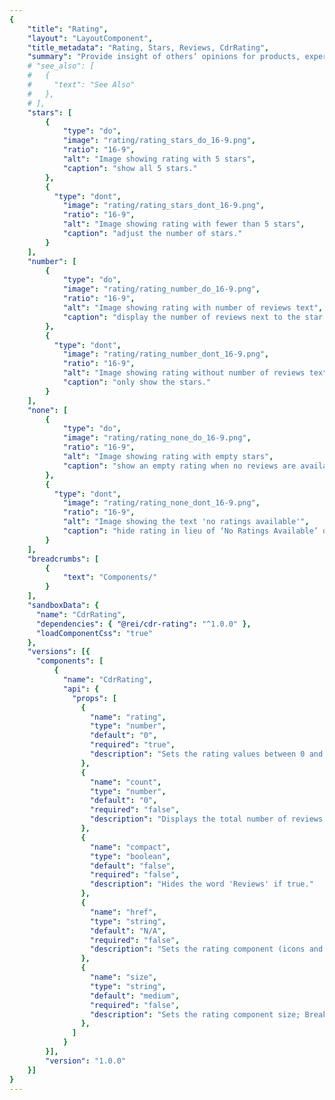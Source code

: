 ```yaml
---
{
    "title": "Rating",
    "layout": "LayoutComponent",
    "title_metadata": "Rating, Stars, Reviews, CdrRating",
    "summary": "Provide insight of others’ opinions for products, experiences and expert information",
    # "see_also": [
    #   {
    #     "text": "See Also"
    #   },
    # ],
    "stars": [
        {
            "type": "do",
            "image": "rating/rating_stars_do_16-9.png",
            "ratio": "16-9",
            "alt": "Image showing rating with 5 stars",
            "caption": "show all 5 stars."
        },
        {
          "type": "dont",
            "image": "rating/rating_stars_dont_16-9.png",
            "ratio": "16-9",
            "alt": "Image showing rating with fewer than 5 stars",
            "caption": "adjust the number of stars."
        }
    ],
    "number": [
        {
            "type": "do",
            "image": "rating/rating_number_do_16-9.png",
            "ratio": "16-9",
            "alt": "Image showing rating with number of reviews text",
            "caption": "display the number of reviews next to the star rating."
        },
        {
          "type": "dont",
            "image": "rating/rating_number_dont_16-9.png",
            "ratio": "16-9",
            "alt": "Image showing rating without number of reviews text",
            "caption": "only show the stars."
        }
    ],
    "none": [
        {
            "type": "do",
            "image": "rating/rating_none_do_16-9.png",
            "ratio": "16-9",
            "alt": "Image showing rating with empty stars",
            "caption": "show an empty rating when no reviews are available."
        },
        {
          "type": "dont",
            "image": "rating/rating_none_dont_16-9.png",
            "ratio": "16-9",
            "alt": "Image showing the text 'no ratings available'",
            "caption": "hide rating in lieu of ‘No Ratings Available’ or blank space."
        }
    ],
    "breadcrumbs": [
        {
            "text": "Components/"
        }
    ],
    "sandboxData": {
      "name": "CdrRating",
      "dependencies": { "@rei/cdr-rating": "^1.0.0" },
      "loadComponentCss": "true"
    },
    "versions": [{
      "components": [
          {
            "name": "CdrRating",
            "api": {
              "props": [
                {
                  "name": "rating",
                  "type": "number",
                  "default": "0",
                  "required": "true",
                  "description": "Sets the rating values between 0 and 5. Required."
                },
                {
                  "name": "count",
                  "type": "number",
                  "default": "0",
                  "required": "false",
                  "description": "Displays the total number of reviews."
                },
                {
                  "name": "compact",
                  "type": "boolean",
                  "default": "false",
                  "required": "false",
                  "description": "Hides the word 'Reviews' if true."
                },
                {
                  "name": "href",
                  "type": "string",
                  "default": "N/A",
                  "required": "false",
                  "description": "Sets the rating component (icons and text) to display inline and wraps them in an anchor tag."
                },
                {
                  "name": "size",
                  "type": "string",
                  "default": "medium",
                  "required": "false",
                  "description": "Sets the rating component size; Breakpoint values are: xs, sm, md, and lg. Examples: { 'small' | 'medium' | 'large' | 'large@sm' }"
                },
              ]
            }
        }],
        "version": "1.0.0"
    }]
}
---
```


<cdr-doc-tabs>
<template slot="Overview">
<cdr-doc-table-of-contents-shell tab-name="Overview">

<cdr-doc-alert>REI.com is currently using Bazaarvoice for ratings - styles documented here may not reflect the current styles provided by the tool. Reach out in #cedar-users for further guidance or questions.</cdr-doc-alert>

## Default

Shows review rating with up to 5 stars highlighted. If rating is zero, star icons are displayed using the grey outline star icon. 

<cdr-doc-example-code-pair :background-toggle="false" repository-href="https://github.com/rei/rei-cedar/tree/18.11.1/src/components/rating" :sandbox-data="$page.frontmatter.sandboxData">

```html
<div>
  <cdr-rating rating="3.33333" count="100" class="cdr-stack" />
  <cdr-rating rating="0" count="0" />
</div>
```

</cdr-doc-example-code-pair>

## Linked

Creates a link to the corresponding review content if on the same page.

<cdr-doc-example-code-pair :background-toggle="false" repository-href="https://github.com/rei/rei-cedar/tree/18.11.1/src/components/rating" :sandbox-data="$page.frontmatter.sandboxData">

```html
<div>
  <p>
    <cdr-rating href="https://rei.com" rating="3.33333" count="100" />
  </p>
  <p>
    <cdr-rating href="https://rei.com" rating="0" count="0" />
  </p>
</div>
```

</cdr-doc-example-code-pair>

## Compact

Removes the word "Reviews" from the label for limited space layout.

<cdr-doc-example-code-pair :background-toggle="false" repository-href="https://github.com/rei/rei-cedar/tree/18.11.1/src/components/rating" :sandbox-data="$page.frontmatter.sandboxData">

```html
<div>
  <cdr-rating rating="3.33333" count="100" compact class="cdr-stack" />
  <cdr-rating rating="0" count="0" compact />
</div>
```

</cdr-doc-example-code-pair>

## Sizing

Change size for the star icon and text. Default size is medium.

<cdr-doc-example-code-pair :background-toggle="false" repository-href="https://github.com/rei/rei-cedar/tree/18.11.1/src/components/rating" :sandbox-data="$page.frontmatter.sandboxData">

```html
<div>
  <cdr-rating size="small" rating="3.33333" count="100" compact class="cdr-stack" />
  <cdr-rating size="medium" rating="3.33333" count="100" compact class="cdr-stack" />
  <cdr-rating size="large" rating="3.33333" count="100" compact class="cdr-stack" />
  <cdr-rating size="small" rating="0" count="0" compact class="cdr-stack" />
  <cdr-rating size="medium" rating="0" count="0" compact class="cdr-stack" />
  <cdr-rating size="large" rating="0" count="0" compact class="cdr-stack" />
</div>
```

</cdr-doc-example-code-pair>

## Accessibility

To ensure that usage of this component complies with accessibility guidelines:

- Use Rating component only on light backgrounds

<br/>

This component has compliance with WCAG guidelines by:

- Providing screen reader text that reads “Rated { rounded } out of 5 with { count }”
- Using text color with a Level AA contrast ratio of 4.5:1 contrast between the text color and the background (only when displayed on light backgrounds)
- Text links displays:	
  - Underline text style for mouse usage 
  - Focus state for keyboard usage

</cdr-doc-table-of-contents-shell>
</template>

<template slot="Design Guidelines">
  <cdr-doc-table-of-contents-shell tab-name="Design Guidelines">

## Use When

- Providing a tool for comparing others’ opinions

### Don't use when

- Displaying a range of data

## Content

- Always display the number of reviews next to the star rating
- Use accompanying text label ‘Reviews’ when space allows


## Behavior

- Rating appears with grey outlined stars when no reviews are available
- Link to the corresponding review content if on the same page

### Do / Don’t

<br/>

<do-dont :examples="$page.frontmatter.stars" />

<do-dont :examples="$page.frontmatter.number" />

<do-dont :examples="$page.frontmatter.none" />

## Resources 

- [Icons](../icon/)
- [Iconography](../../foundation/iconography/)


</cdr-doc-table-of-contents-shell>
</template>

<template slot="API">
<cdr-doc-table-of-contents-shell>

## Props

<cdr-doc-api type="prop" :api-data="$page.frontmatter.versions[0].components[0].api.props" />

## Installation

Resources are available within the [CdrRating package:](https://www.npmjs.com/package/@rei/cdr-rating)

<cdr-doc-api type="installation" />

- Component: `@rei/cdr-rating`
- Component styles: `cdr-rating.css`

<br/>

To incorporate the required assets for a component, use the following steps:

### 1. Install using NPM

Install the **CdrRating** package using `npm` in your terminal:

_Terminal_

```bash
npm i @rei/cdr-rating
```

### 2. Import dependencies

_main.js_

```javascript
// import your required CSS.
import "@rei/cdr-rating/dist/cdr-rating.css";
```

### 3. Add component to a template

_local.vue_

```vue
<template>
  ...
     <cdr-rating rating="4.2" count="77" />
  ...
</template>

<script>
import { CdrRating } from '@rei/cdr-rating;
export default {
  ...
  components: {
     CdrRating  
  }
}
</script>
```

## Usage
By default the **CdrRating** component renders the icons in medium size (24px) with the total number of reviews. 

### Rating Values
- The count for reviews will always be visible
- Ratings are rounded to the nearest .25 because icons are represented in 25% increments
- Screen reader text is provided which reads, “Rated [ rounded ] out of 5 with [ count ] reviews”


</cdr-doc-table-of-contents-shell>
</template>

<template slot="History">

## 1.0.0

- New star icons
- Updated colors
- `href` prop to make rating act as a link
- Icon size updates (small: 16px, medium: 24px, large: 32px)
- Add `size` prop to replace the `modifier` prop
- Link to full dev [changelog](https://github.com/rei/rei-cedar/blob/master/src/components/rating/CHANGELOG.md)

</template>
</cdr-doc-tabs>
